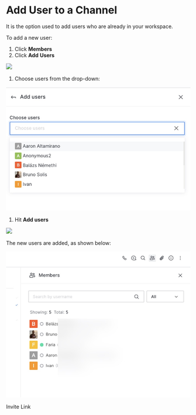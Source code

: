 # Add User to a Channel

It is the option used to add users who are already in your workspace.

To add a new user:

1. Click **Members**
2. Click **Add** **Users**

![](<../../../../../.gitbook/assets/image (412) (1).png>)

1. Choose users from the drop-down:

![](<../../../../../.gitbook/assets/image (385).png>)

1. Hit **Add users**

![](<../../../../../.gitbook/assets/image (406) (1).png>)

The new users are added, as shown below:

![](<../../../../../.gitbook/assets/image (386).png>)

Invite Link
